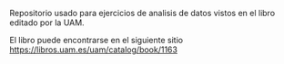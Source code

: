 Repositorio usado para ejercicios de analisis de datos vistos en el libro editado por la UAM.

El libro puede encontrarse en el siguiente sitio https://libros.uam.es/uam/catalog/book/1163